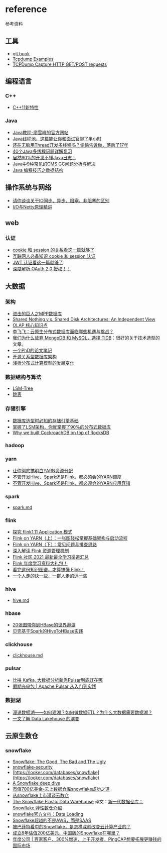 # reference

参考资料

## 工具

- [git book](https://git-scm.com/book/zh/v2)
- [Tcpdump Examples](https://hackertarget.com/tcpdump-examples/)
- [TCPDump Capture HTTP GET/POST requests
](https://www.middlewareinventory.com/blog/tcpdump-capture-http-get-post-requests-apache-weblogic-websphere/#How_to_Filter_HTTP_User_Agents)

## 编程语言

### C++

- [C++11新特性](http://c.biancheng.net/cplus/11/)

### Java

- [Java教程-廖雪峰的官方网站](https://www.liaoxuefeng.com/wiki/1252599548343744)
- [Java线程池，这篇能让你和面试官聊了半小时](https://mp.weixin.qq.com/s/Jy5Jtcw04ij_dgYMrWXUVg)
- [还在无脑用Thread开发多线程吗？偷偷告诉你，落后了17年](https://mp.weixin.qq.com/s/d__Txoeoft0k0vx6kfyc4Q)
- [40个Java多线程问题详解复习](https://mp.weixin.qq.com/s/afSsn0PtiPm1IoxLm2qAdA)
- [居然90%的开发不懂Java日志！](https://mp.weixin.qq.com/s/609lmaQ25RXj_bAaYWdwiA)
- [Java中9种常见的CMS GC问题分析与解决](https://mp.weixin.qq.com/s/RFwXYdzeRkTG5uaebVoLQw)
- [Java 编程技巧之数据结构](https://mp.weixin.qq.com/s/tAANfEHINCw1B_A0NcLXvA)

## 操作系统与网络

- [请你谈谈关于IO同步、异步、阻塞、非阻塞的区别](https://mp.weixin.qq.com/s/UEPXpQBJgSk08bg96wy96Q)
- [I/O与Netty原理精讲](https://mp.weixin.qq.com/s/K9Oyn0cbwqVCh1j3N5bd_w)

## web

### 认证

- [cookie 和 session 的关系看这一篇就够了](https://xie.infoq.cn/article/6d38afca552a70ba4049c59bd)
- [互联网人必备知识 cookie 和 session 认证](https://xie.infoq.cn/article/600aad6690d7713f365563f58)
- [JWT 认证看这一篇就够了](https://xie.infoq.cn/article/dd7d3f0d4519e4ff5a2f15dbc)
- [深度解析 OAuth 2.0 授权！！](https://xie.infoq.cn/article/bf4f85061772019856a77cc1d)

## 大数据

### 架构

- [进击的巨人之MPP数据库](https://mp.weixin.qq.com/s/3hEXj3craLXyXycnPGWFEw)
- [Shared Nothing v.s. Shared Disk Architectures: An Independent View](http://www.benstopford.com/2009/11/24/understanding-the-shared-nothing-architecture/)
- [OLAP 核心知识点](https://mp.weixin.qq.com/s/QUTuk7Oc9-YXxCwtbBSYoA)
- [李飞飞：云原生分布式数据库面临哪些机遇与挑战？](https://mp.weixin.qq.com/s/zHBUEWCpPOgz3pvLAu32BQ)
- [我们为什么放弃 MongoDB 和 MySQL，选择 TiDB](https://mp.weixin.qq.com/s/FuZZk_jnaipqA4-SMMvNLQ)：很好的关于技术选型的文章。
- [一个PhD的论文笔记](https://github.com/hustnn/papers-notebook)
- [开源关系型数据库架构](https://my.oschina.net/taogang/blog/4953500)
- [浅析分布式计算模型的发展变化](https://mp.weixin.qq.com/s/why798vQyRviSrDp75wLrg)

### 数据结构与算法

- [LSM-Tree](https://cloud.tencent.com/developer/article/1441835)
- [跳表](https://mp.weixin.qq.com/s?__biz=MzAxMzE4MDI0NQ==&mid=2650336541&idx=1&sn=641646d7ebb267f59fd2d39c9c143411&chksm=83aac127b4dd4831a6ed788675455e88975f5ac64813108e033d47c6fbe03f2090d171f21b00&scene=21#wechat_redirect)

### 存储引擎

- [数据库选型时必知的存储引擎基础](https://mp.weixin.qq.com/s/8KV-Iyyx9JiiTVJPV7gNug)
- [掌握了LSM架构，你就掌握了90%的分布式数据库](https://github.com/cloudnativecube/reference/tree/master/%E5%88%86%E5%B8%83%E5%BC%8F%E6%95%B0%E6%8D%AE%E5%BA%93)
- [Why we built CockroachDB on top of RocksDB](https://www.cockroachlabs.com/blog/cockroachdb-on-rocksd/)

### hadoop

### yarn

- [让你彻底搞明白YARN资源分配](https://blog.csdn.net/ChinaPoison/article/details/111028535)
- [不管开发Hive、Spark还是Flink，都必须会的YARN调度](https://mp.weixin.qq.com/s/zrjB0D4dDOT894S_hzLtjg)
- [不管开发Hive、Spark还是Flink，都必须会的YARN应用容错](https://mp.weixin.qq.com/s/jyebtW7tB9BrOJINaxpcDg)

### spark

- [spark.md](https://github.com/cloudnativecube/reference/blob/master/spark.md)

### flink

- [探究 flink1.11 Application 模式](https://zhuanlan.zhihu.com/p/160800648)
- [Flink on YARN（上）：一张图轻松掌握基础架构与启动流程](https://mp.weixin.qq.com/s/l_CD_xhYx_U--85bj2K4lw)
- [Flink on YARN（下）：常见问题与排查思路](https://mp.weixin.qq.com/s/umy1c6Sc4jP78jK8IRPjTg)
- [深入解读 Flink 资源管理机制](https://mp.weixin.qq.com/s/9RHVaeDJGR0WTrEeBapcNw)
- [Flink 社区 2021 最新最全学习渠道汇总](https://mp.weixin.qq.com/s/wkTIvA4Q7FSL6n2wb-yvgA)
- [Flink 年度学习资料大礼包！](https://developer.aliyun.com/article/749911?spm=a2c6h.12873581.0.dArticle749911.14e83872cykOmX&groupCode=sc)
- [看完这份知识图谱，才算搞懂 Flink！](https://developer.aliyun.com/article/744740?spm=a2c6h.14164896.0.0.1582a730KGkvuQ)
- [一个人走的快一些，一群人走的远一些](https://mp.weixin.qq.com/s/QkHo6jJyPNn7z4NsMLLGaQ)

### hive

- [hive.md](https://github.com/cloudnativecube/reference/blob/master/hive.md)

### hbase

- [20张图带你到HBase的世界遨游](https://www.cnblogs.com/sunsky303/p/14312350.html)
- [贝壳基于Spark的HiveToHBase实践](https://mp.weixin.qq.com/s/pfeg25F_E3UrZJXJRXsfug)

### clickhouse

- [clickhouse.md](https://github.com/cloudnativecube/reference/blob/master/clickhouse.md)

### pulsar
- [比拼 Kafka, 大数据分析新秀Pulsar到底好在哪](https://mp.weixin.qq.com/s/rEqaXPAkITBj8dgUbR7hUA)
- [假期充电包 | Apache Pulsar 从入门到实践](https://mp.weixin.qq.com/s/N7UZchlkkJLB6BsBuOny1g)

### 数据湖
- [漫说数据湖——如何建湖？如何做数据ETL？为什么大数据需要数据湖？](https://mp.weixin.qq.com/s/1TbRNsbskAwFNVm9YYVC_g)
- [一文了解 Data Lakehouse 的演变](https://mp.weixin.qq.com/s/QKCiE3QHFNBdBoGLJ2wfnQ)

## 云原生数仓

### snowflake

- [Snowflake: The Good, The Bad and The Ugly](https://0x0fff.com/snowflake-the-good-the-bad-and-the-ugly/)
- [snowflake-security](https://community.snowflake.com/s/snowflake-security)
- [https://looker.com/databases/snowflake](https://looker.com/databases/snowflake)
- [A Snowflake deep dive](https://hhhypergrowth.com/a-snowflake-deep-dive/)
- [市值700亿美金-云上数据仓库snowflake成功之道](https://developer.aliyun.com/live/245723?spm=a2c6h.12873639.0.0.464bfa8bRIMLYh)
- [从snowflake上市漫谈云数仓
](https://zhuanlan.zhihu.com/p/261389683)
- [The Snowflake Elastic Data Warehouse](https://dl.acm.org/doi/pdf/10.1145/2882903.2903741) 译文：[新一代数据仓库：Snowflake 弹性数仓介绍](https://mp.weixin.qq.com/s/BUPh8B0WA_bXQTsGoZjxOg)
- [snowflake官方文档：Data Loading](https://docs.snowflake.com/en/user-guide/data-load-overview.html)
- [Snowflake超越的不是AWS，而是SAAS](https://mp.weixin.qq.com/s/aG2xDXgQrREb6IIvg5Kz4g)
- [被巴菲特看中的Snowflake，是怎样深刻改变云计算产业的？](https://mp.weixin.qq.com/s/eEepwg51C8gAQGWn6ndUqQ)
- [成立8年估值200亿美元，中国版的Snowflake在哪里？](https://ifenxi.com/research/content/5614)
- [年度公司 | 百家客户、300%增速、上千开发者，PingCAP想要拓展更赚钱的国际市场](https://mp.weixin.qq.com/s/OdMCOqJ_4-tpH-nLcU2hKA)
